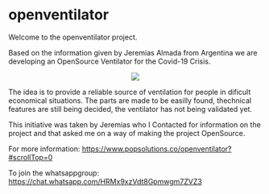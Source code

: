 # openventilator

Welcome to the openventilator project.

Based on the information given by Jeremias Almada from Argentina we are developing an OpenSource Ventilator for the Covid-19 Crisis.

<center><img src="https://www.popsolutions.co/web/image/64905/img1.jpeg"></center>

The idea is to provide a reliable source of ventilation for people in dificult economical situations. 
The parts are made to be easilly found, thechnical features are still being decided, the ventilator has not being validated yet.

This initiative was taken by Jeremias who I Contacted for information on the project and that asked me on a way of making the project OpenSource.

For more information: https://www.popsolutions.co/openventilator?#scrollTop=0

To join the whatsappgroup: https://chat.whatsapp.com/HRMx9xzVdt8Gpmwgm7ZVZ3

